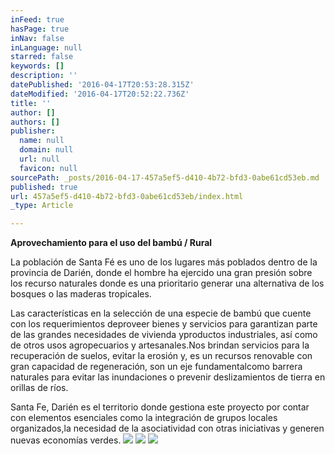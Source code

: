 ```yaml
---
inFeed: true
hasPage: true
inNav: false
inLanguage: null
starred: false
keywords: []
description: ''
datePublished: '2016-04-17T20:53:28.315Z'
dateModified: '2016-04-17T20:52:22.736Z'
title: ''
author: []
authors: []
publisher:
  name: null
  domain: null
  url: null
  favicon: null
sourcePath: _posts/2016-04-17-457a5ef5-d410-4b72-bfd3-0abe61cd53eb.md
published: true
url: 457a5ef5-d410-4b72-bfd3-0abe61cd53eb/index.html
_type: Article

---
```

**Aprovechamiento para
el uso del bambú / Rural**

La población de Santa Fé es uno de los lugares más poblados
dentro de la provincia de Darién, donde el hombre ha ejercido una gran presión
sobre los recurso naturales donde es una prioritario generar una alternativa de
los bosques o las maderas tropicales.

Las características en la selección de una especie de bambú
que cuente con los requerimientos deproveer bienes y servicios para garantizan parte de las grandes
necesidades de vivienda yproductos
industriales, así como de otros usos agropecuarios y artesanales.Nos brindan servicios para la recuperación de
suelos, evitar la erosión y, es un recursos renovable con gran capacidad de
regeneración, son un eje fundamentalcomo
barrera naturales para evitar las inundaciones o prevenir deslizamientos de
tierra en orillas de ríos.

Santa Fe, Darién es el territorio donde gestiona este
proyecto por contar con elementos esenciales como la integración de grupos
locales organizados,la necesidad de la
asociatividad con otras iniciativas y generen nuevas economías verdes.
![](https://the-grid-user-content.s3-us-west-2.amazonaws.com/7e6c4b96-04d2-4c39-9154-7ca88225bccc.jpg)
![](https://the-grid-user-content.s3-us-west-2.amazonaws.com/fd3eea6e-90d3-4124-b84f-9877bc172589.jpg)
![](https://the-grid-user-content.s3-us-west-2.amazonaws.com/faf24e82-4b6b-441d-9ba6-6e4d38a1f842.jpg)